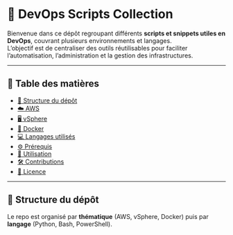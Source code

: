 # 🚀 DevOps Scripts Collection

Bienvenue dans ce dépôt regroupant différents **scripts et snippets utiles en DevOps**, couvrant plusieurs environnements et langages.  
L’objectif est de centraliser des outils réutilisables pour faciliter l’automatisation, l’administration et la gestion des infrastructures.

---

## 📑 Table des matières
- [📂 Structure du dépôt](#-structure-du-dépôt)
- [☁️ AWS](#️-aws)
- [🖥️ vSphere](#️-vsphere)
- [🐳 Docker](#-docker)
- [💻 Langages utilisés](#-langages-utilisés)
- [⚙️ Prérequis](#-prérequis)
- [🚀 Utilisation](#-utilisation)
- [🛠 Contributions](#-contributions)
- [📜 Licence](#-licence)

---

## 📂 Structure du dépôt

Le repo est organisé par **thématique** (AWS, vSphere, Docker) puis par **langage** (Python, Bash, PowerShell).
